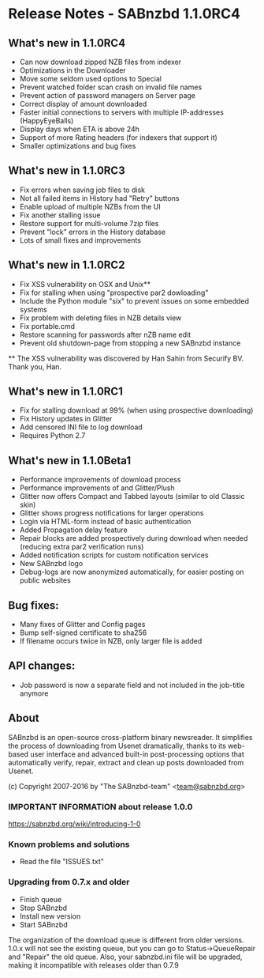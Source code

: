Release Notes  -  SABnzbd 1.1.0RC4
==================================

## What's new in 1.1.0RC4
- Can now download zipped NZB files from indexer
- Optimizations in the Downloader
- Move some seldom used options to Special
- Prevent watched folder scan crash on invalid file names
- Prevent action of password managers on Server page
- Correct display of amount downloaded
- Faster initial connections to servers with multiple IP-addresses (HappyEyeBalls)
- Display days when ETA is above 24h
- Support of more Rating headers (for indexers that support it)
- Smaller optimizations and bug fixes


## What's new in 1.1.0RC3
- Fix errors when saving job files to disk
- Not all failed items in History had "Retry" buttons
- Enable upload of multiple NZBs from the UI
- Fix another stalling issue
- Restore support for multi-volume 7zip files
- Prevent "lock" errors in the History database
- Lots of small fixes and improvements


## What's new in 1.1.0RC2
- Fix XSS vulnerability on OSX and Unix**
- Fix for stalling when using "prospective par2 dowloading"
- Include the Python module "six" to prevent issues on some embedded systems
- Fix problem with deleting files in NZB details view
- Fix portable.cmd
- Restore scanning for passwords after nZB name edit
- Prevent old shutdown-page from stopping a new SABnzbd instance

** The XSS vulnerability was discovered by Han Sahin from Securify BV.
Thank you, Han.

## What's new in 1.1.0RC1
- Fix for stalling download at 99% (when using prospective downloading)
- Fix History updates in Glitter
- Add censored INI file to log download
- Requires Python 2.7


## What's new in 1.1.0Beta1
- Performance improvements of download process
- Performance improvements of and Glitter/Plush
- Glitter now offers Compact and Tabbed layouts (similar to old Classic skin)
- Glitter shows progress notifications for larger operations
- Login via HTML-form instead of basic authentication
- Added Propagation delay feature
- Repair blocks are added prospectively during download when needed (reducing extra par2 verification runs)
- Added notification scripts for custom notification services
- New SABnzbd logo
- Debug-logs are now anonymized automatically, for easier posting on public websites

## Bug fixes:
- Many fixes of Glitter and Config pages
- Bump self-signed certificate to sha256
- If filename occurs twice in NZB, only larger file is added

## API changes:
- Job password is now a separate field and not included in the job-title anymore


## About
  SABnzbd is an open-source cross-platform binary newsreader.
  It simplifies the process of downloading from Usenet dramatically,
  thanks to its web-based user interface and advanced
  built-in post-processing options that automatically verify, repair,
  extract and clean up posts downloaded from Usenet.

  (c) Copyright 2007-2016 by "The SABnzbd-team" \<team@sabnzbd.org\>


### IMPORTANT INFORMATION about release 1.0.0
<https://sabnzbd.org/wiki/introducing-1-0>

### Known problems and solutions
- Read the file "ISSUES.txt"

### Upgrading from 0.7.x and older
- Finish queue
- Stop SABnzbd
- Install new version
- Start SABnzbd

The organization of the download queue is different from older versions.
1.0.x will not see the existing queue, but you can go to
Status->QueueRepair and "Repair" the old queue.
Also, your sabnzbd.ini file will be upgraded, making it
incompatible with releases older than 0.7.9
